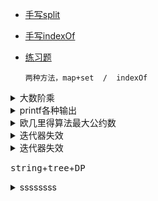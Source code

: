 - [手写split](https://github.com/silence7x7/Leetcode/blob/master/%E9%A2%98%E8%A7%A3/split.md)
- [手写indexOf](https://www.cnblogs.com/zhangshi/p/6502987.html)
- [练习题](https://leetcode-cn.com/problems/word-pattern/)

      两种方法，map+set  /  indexOf
<details>
<summary>大数阶乘</summary>

```c++
//用long数组存储阶乘结果，数组中的每个数存储阶乘的4位10进制数，不足的用0补充。
#include <stdio.h>
long res[10000];
int factorial(const int n){
    int i,j,carry,bit;
    for(res[bit=carry=0]=i=1;i<=n;++i,carry=0){
        for(j=0;j<=bit;++j){
            res[j]=res[j]*i+carry;
            carry=res[j]/10000;
            res[j]%=10000;
        }
        if (carry) res[++bit]=carry;//如果进位就要高位再开一位写数字
    }
    for(printf("%ld",res[i=bit]);i;printf("%4.4ld",res[--i]));
    //%04d代表4位数，高位补0。但大佬都用%4.4ld为什么？
    return printf("\n");
}
int main(){
    for(int n;~scanf("%d",&n);factorial(n));
    //~是按位取反。scanf的返回值是输入值的个数
    //如果没有输入值则返回-1。对于-1按位求反得到0。所以如果没有输入则退出循环
    //常用while(~scanf())代替while(sacnf()!EOF)和while(sacnf()==2).
    //因为EOF定义为-1，所以用这个代替
    //但有漏洞：输入字母会陷入死循环
    //一旦输入的值为字符等不能成功赋值的量，scanf()赋值不成功，会把读到的内容又返回到stdin缓冲区，
    //且取反值使得while又进入到下一次循环，scanf()又从stdin缓冲区读到相同的内容，这样就形成了死循环……
    return 0;
}
```
</details>


<details>
<summary>printf各种输出</summary>
      
```c++
printf("%4d,",a[i]);
 123,   4,   3,   2,   1,   0,
//输出4位，用空格补

printf("%04d",a[i]);
0123,0004,0003,0002,0001,0000,
//用0补，但是不能用%14d,这不是用1补，而是14位空格补
同上
printf("%.4d",a[i]);
0123,0004,0003,0002,0001,0000,

printf("%4.3d",a[i]);
 123, 004, 003, 002, 001, 000,
//输出4位，0补3位
printf("%4.4d",a[i]);
0123,0004,0003,0002,0001,0000,
//输出4位，0补4位
```
</details>


<details>
<summary>欧几里得算法最大公约数</summary>
      
```c++
int gcd(int a, int b)//欧几里得算法求最大公约数
{
    if(b==0) return a;
    else return gcd(b, a%b);
}

//判断
gcd(buf[i], buf[j])==1代表最大公约数为1，即不能化简约分
算法精妙在于会自动交换a，b，太秀了
```
</details>

<details>
<summary>迭代器失效</summary>

```c++
//在vector迭代器遍历时删除或插入数据，导致迭代器失效
vector<int> ans(4);
    ans[0]=1;
    for(auto n:ans)
    	if(n!=0)ans.push_back(9);
    int i=0;
    for(auto n:ans){
        cout<<i<<"  "<<n<<endl;
	  i++;
    }
 //得到输出结果：
0  1
1  0
2  0
3  0
4  9
5  9
并不会一直增长，因为vector动态增长原理，遍历时vec就这么大，迭代器遍历时不会改变大小。
所以最后并不会无限插入数据9
```
reference:  
[可以vec改用list解决](https://blog.csdn.net/hechao3225/article/details/55101344)  
[迭代器失效](https://blog.csdn.net/petersmart123/article/details/53304437)
</details>

<details>
<summary>迭代器失效</summary>
      
```c++


```
</details>

<kbd>string</kbd>+<kbd>tree</kbd>+<kbd>DP</kbd> 

<details>
<summary>ssssssss</summary>

```c++


```
</details>
